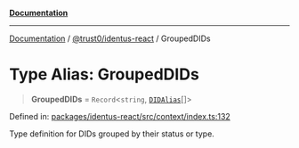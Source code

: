 [**Documentation**](../../../README.md)

***

[Documentation](../../../README.md) / [@trust0/identus-react](../README.md) / GroupedDIDs

# Type Alias: GroupedDIDs

> **GroupedDIDs** = `Record`\<`string`, [`DIDAlias`](DIDAlias.md)[]\>

Defined in: [packages/identus-react/src/context/index.ts:132](https://github.com/trust0-project/identus/blob/97e19260376a668f2668ec434a26fb9dca6de9e4/packages/identus-react/src/context/index.ts#L132)

Type definition for DIDs grouped by their status or type.
